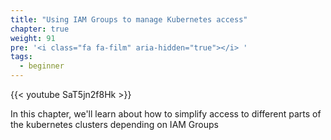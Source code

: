```yaml
---
title: "Using IAM Groups to manage Kubernetes access"
chapter: true
weight: 91
pre: '<i class="fa fa-film" aria-hidden="true"></i> '
tags:
  - beginner
---
```



{{< youtube SaT5jn2f8Hk >}}

In this chapter, we'll learn about how to simplify access to different parts of the kubernetes clusters
depending on IAM Groups
